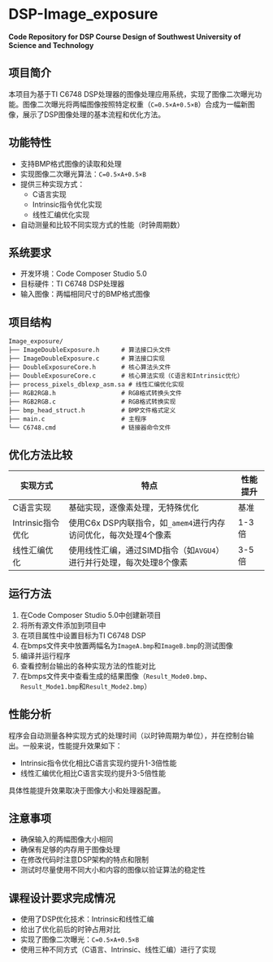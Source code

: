 # DSP-Image_exposure  
**Code Repository for DSP Course Design of Southwest University of Science and Technology**

## 项目简介
本项目为基于TI C6748 DSP处理器的图像处理应用系统，实现了图像二次曝光功能。图像二次曝光将两幅图像按照特定权重（`C=0.5×A+0.5×B`）合成为一幅新图像，展示了DSP图像处理的基本流程和优化方法。

## 功能特性
- 支持BMP格式图像的读取和处理
- 实现图像二次曝光算法：`C=0.5×A+0.5×B`
- 提供三种实现方式：
  - C语言实现
  - Intrinsic指令优化实现
  - 线性汇编优化实现
- 自动测量和比较不同实现方式的性能（时钟周期数）

## 系统要求
- 开发环境：Code Composer Studio 5.0
- 目标硬件：TI C6748 DSP处理器  
- 输入图像：两幅相同尺寸的BMP格式图像

## 项目结构
```
Image_exposure/
├── ImageDoubleExposure.h      # 算法接口头文件
├── ImageDoubleExposure.c      # 算法接口实现
├── DoubleExposureCore.h       # 核心算法头文件
├── DoubleExposureCore.c       # 核心算法实现（C语言和Intrinsic优化）
├── process_pixels_dblexp_asm.sa # 线性汇编优化实现
├── RGB2RGB.h                  # RGB格式转换头文件
├── RGB2RGB.c                  # RGB格式转换实现
├── bmp_head_struct.h          # BMP文件格式定义
├── main.c                     # 主程序
└── C6748.cmd                  # 链接器命令文件
```

## 优化方法比较
| 实现方式 | 特点 | 性能提升 |
|----------|------|----------|
| C语言实现 | 基础实现，逐像素处理，无特殊优化 | 基准 |
| Intrinsic指令优化 | 使用C6x DSP内联指令，如`_amem4`进行内存访问优化，每次处理4个像素 | 1-3倍 |
| 线性汇编优化 | 使用线性汇编，通过SIMD指令（如`AVGU4`）进行并行处理，每次处理8个像素 | 3-5倍 |

## 运行方法
1. 在Code Composer Studio 5.0中创建新项目
2. 将所有源文件添加到项目中
3. 在项目属性中设置目标为TI C6748 DSP
4. 在bmps文件夹中放置两幅名为`ImageA.bmp`和`ImageB.bmp`的测试图像
5. 编译并运行程序
6. 查看控制台输出的各种实现方法的性能对比
7. 在bmps文件夹中查看生成的结果图像（`Result_Mode0.bmp`、`Result_Mode1.bmp`和`Result_Mode2.bmp`）

## 性能分析
程序会自动测量各种实现方式的处理时间（以时钟周期为单位），并在控制台输出。一般来说，性能提升效果如下：
- Intrinsic指令优化相比C语言实现约提升1-3倍性能
- 线性汇编优化相比C语言实现约提升3-5倍性能

具体性能提升效果取决于图像大小和处理器配置。

## 注意事项
- 确保输入的两幅图像大小相同
- 确保有足够的内存用于图像处理
- 在修改代码时注意DSP架构的特点和限制
- 测试时尽量使用不同大小和内容的图像以验证算法的稳定性

## 课程设计要求完成情况
- 使用了DSP优化技术：Intrinsic和线性汇编
- 给出了优化前后的时钟占用对比
- 实现了图像二次曝光：`C=0.5×A+0.5×B`
- 使用三种不同方式（C语言、Intrinsic、线性汇编）进行了实现
